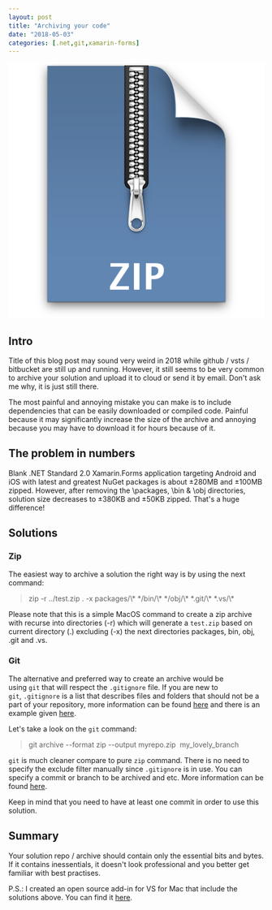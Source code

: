 ```yaml
---
layout: post
title: "Archiving your code"
date: "2018-05-03"
categories: [.net,git,xamarin-forms]
---
```

![](/images/2018-05-03-archiving-your-code/1.png)

## Intro

Title of this blog post may sound very weird in 2018 while github / vsts / bitbucket are still up and running. However, it still seems to be very common to archive your solution and upload it to cloud or send it by email. Don't ask me why, it is just still there.

The most painful and annoying mistake you can make is to include dependencies that can be easily downloaded or compiled code. Painful because it may significantly increase the size of the archive and annoying because you may have to download it for hours because of it.

## The problem in numbers

Blank .NET Standard 2.0 Xamarin.Forms application targeting Android and iOS with latest and greatest NuGet packages is about ±280MB and ±100MB zipped. However, after removing the \\packages, \\bin & \\obj directories, solution size decreases to ±380KB and ±50KB zipped. That's a huge difference!

## Solutions

### Zip

The easiest way to archive a solution the right way is by using the next command:

> zip -r ../test.zip . -x packages/\\\* \*/bin/\\\* \*/obj/\\\* \*.git/\\\* \*.vs/\\\*

Please note that this is a simple MacOS command to create a zip archive with recurse into directories (-r) which will generate a `test.zip` based on current directory (.) excluding (-x) the next directories packages, bin, obj, .git and .vs.

### Git

The alternative and preferred way to create an archive would be using `git` that will respect the `.gitignore` file. If you are new to `git`, `.gitignore` is a list that describes files and folders that should not be a part of your repository, more information can be found [here](https://git-scm.com/docs/gitignore) and there is an example given [here](https://www.gitignore.io/api/visualstudio).

Let's take a look on the `git` command:

> git archive --format zip --output myrepo.zip  my\_lovely\_branch

`git` is much cleaner compare to pure `zip` command. There is no need to specify the exclude filter manually since `.gitignore` is in use. You can specify a commit or branch to be archived and etc. More information can be found [here](https://git-scm.com/docs/git-archive).

Keep in mind that you need to have at least one commit in order to use this solution.

## Summary

Your solution repo / archive should contain only the essential bits and bytes. If it contains inessentials, it doesn't look professional and you better get familiar with best practises.

P.S.: I created an open source add-in for VS for Mac that include the solutions above. You can find it [here](https://github.com/yuv4ik/vsmac-archiver).
